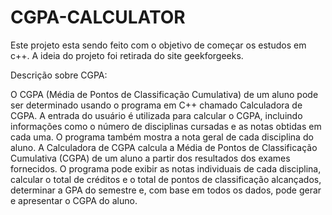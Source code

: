 # CGPA-CALCULATOR
Este projeto esta sendo feito com o objetivo de começar os estudos em c++. A ideia do projeto foi retirada do site geekforgeeks.

Descrição sobre CGPA:

O CGPA (Média de Pontos de Classificação Cumulativa) de um aluno pode ser determinado usando o programa em C++ chamado Calculadora de CGPA. A entrada do usuário é utilizada para calcular o CGPA, incluindo informações como o número de disciplinas cursadas e as notas obtidas em cada uma. O programa também mostra a nota geral de cada disciplina do aluno. A Calculadora de CGPA calcula a Média de Pontos de Classificação Cumulativa (CGPA) de um aluno a partir dos resultados dos exames fornecidos. O programa pode exibir as notas individuais de cada disciplina, calcular o total de créditos e o total de pontos de classificação alcançados, determinar a GPA do semestre e, com base em todos os dados, pode gerar e apresentar o CGPA do aluno.
